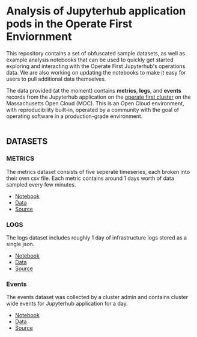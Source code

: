 # Analysis of Jupyterhub application pods in the Operate First Enviornment

This repository contains a set of obfuscated sample datasets, as well as example analysis notebooks that can be used to quickly get started exploring and interacting with the Operate First Jupyterhub's operations data. We are also working on updating the notebooks to make it easy for users to pull additional data themselves.

The data provided (at the moment) contains **metrics**, **logs**, and **events** records from the Jupyterhub application on the [operate first cluster](https://www.operate-first.cloud/) on the Massachusetts Open Cloud (MOC). This is an Open Cloud environment, with reproducibility built-in, operated by a community with the goal of operating software in a production-grade environment.
<br><br>


## DATASETS

### METRICS

The metrics dataset consists of five seperate timeseries, each broken into their own csv file. Each metric contains around 1 days worth of data sampled every few minutes.

* [Notebook](/notebooks/jupyterhub_data.ipynb)
* [Data](/data/processed/jupyterhub/metrics)
* [Source](http://thanos-query-frontend-opf-observatorium.apps.zero.massopen.cloud/)

### LOGS

The logs dataset includes roughly 1 day of infrastructure logs stored as a single json.

* [Notebook](/notebooks/jupyterhub_data.ipynb)
* [Data](/data/processed/jupyterhub/logs)
* [Source](https://elasticsearch-openshift-logging.apps.zero.massopen.cloud/)

### Events

The events dataset was collected by a cluster admin and contains cluster wide events for Jupyterhub application for a day.

* [Notebook](notebooks/jupyterhub_data.ipynb)
* [Data](/data/processed/jupyterhub/events)
* [Source](https://console-openshift-console.apps.zero.massopen.cloud/)

